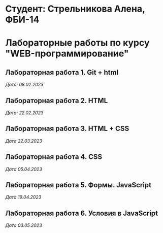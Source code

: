 # Студент: Стрельникова Алена, ФБИ-14

# Лабораторные работы по курсу "WEB-программирование" 

## Лабораторная работа 1. Git + html

*Дата: 08.02.2023*

## Лабораторная работа 2. HTML 

*Дата: 22.02.2023*

## Лабораторная работа 3. HTML + CSS

*Дата 22.03.2023*

## Лабораторная работа 4. CSS

*Дата 05.04.2023*

## Лабораторная работа 5. Формы. JavaScript

*Дата 19.04.2023*

## Лабораторная работа 6. Условия в JavaScript

*Дата 03.05.2023*
